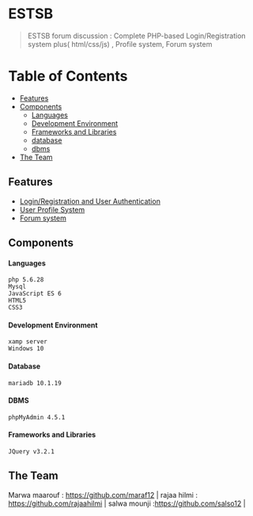 # ESTSB 
> ESTSB forum discussion : Complete PHP-based Login/Registration system plus( html/css/js) , Profile system, Forum system 
# Table of Contents
* [Features](#Features)
* [Components](#Components)
  * [Languages](#Languages)
  * [Development Environment](#Development-Environment)
  * [Frameworks and Libraries](#Frameworks-and-Libraries)
  * [database](#databse)
  * [dbms](#dbms)
* [The Team](#the-team)

## Features
* [Login/Registration and User Authentication](#Login-Registration-and-User-Authentication)
* [User Profile System](#user-profile-system)
* [Forum system](#management-systems)
## Components

#### Languages
```
php 5.6.28
Mysql
JavaScript ES 6
HTML5
CSS3
```
#### Development Environment
```
xamp server 
Windows 10
```

#### Database
```
mariadb 10.1.19
```

#### DBMS
```
phpMyAdmin 4.5.1
```
#### Frameworks and Libraries
```
JQuery v3.2.1
```

## The Team
Marwa maarouf : https://github.com/maraf12 |
rajaa hilmi : https://github.com/rajaahilmi |
salwa mounji :https://github.com/salso12  |

